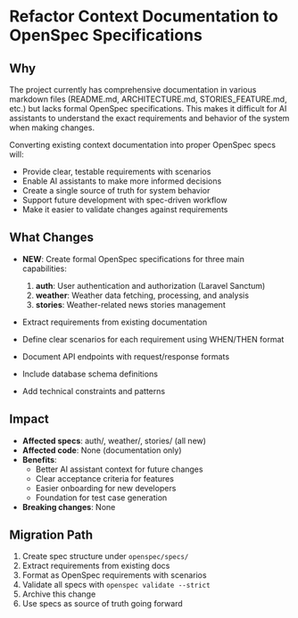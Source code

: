 # Refactor Context Documentation to OpenSpec Specifications

## Why

The project currently has comprehensive documentation in various markdown files (README.md, ARCHITECTURE.md, STORIES_FEATURE.md, etc.) but lacks formal OpenSpec specifications. This makes it difficult for AI assistants to understand the exact requirements and behavior of the system when making changes.

Converting existing context documentation into proper OpenSpec specs will:
- Provide clear, testable requirements with scenarios
- Enable AI assistants to make more informed decisions
- Create a single source of truth for system behavior
- Support future development with spec-driven workflow
- Make it easier to validate changes against requirements

## What Changes

- **NEW**: Create formal OpenSpec specifications for three main capabilities:
  1. **auth**: User authentication and authorization (Laravel Sanctum)
  2. **weather**: Weather data fetching, processing, and analysis
  3. **stories**: Weather-related news stories management

- Extract requirements from existing documentation
- Define clear scenarios for each requirement using WHEN/THEN format
- Document API endpoints with request/response formats
- Include database schema definitions
- Add technical constraints and patterns

## Impact

- **Affected specs**: auth/, weather/, stories/ (all new)
- **Affected code**: None (documentation only)
- **Benefits**: 
  - Better AI assistant context for future changes
  - Clear acceptance criteria for features
  - Easier onboarding for new developers
  - Foundation for test case generation
- **Breaking changes**: None

## Migration Path

1. Create spec structure under `openspec/specs/`
2. Extract requirements from existing docs
3. Format as OpenSpec requirements with scenarios
4. Validate all specs with `openspec validate --strict`
5. Archive this change
6. Use specs as source of truth going forward

